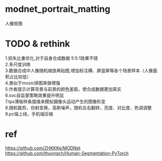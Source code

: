 # modnet_portrait_matting
人像抠图
# TODO & rethink 
1.损失比重优化,对于自身合成数据 5:5:1效果不错  
2.多尺度训练   
3.数据合成中人像随机缩放再贴图,增加标注横、屏竖屏等各个场景样本（人像面积占比较低）  
4.类似于mosic拼图来做增强   
5.作者提示计算背景与前景的颜色差距，使合成数据更加真实   
6.soc自监督策略效果提升明显  
7.tps薄板样条插值来模拟摄像头运动产生的图像形变  
8.随机裁剪，仿射变换，高斯噪声，随机左右翻转，亮度、对比度、色调调整  
9.pc端上线，手机端压缩  

# ref
https://github.com/ZHKKKe/MODNet  
https://github.com/thuyngch/Human-Segmentation-PyTorch
